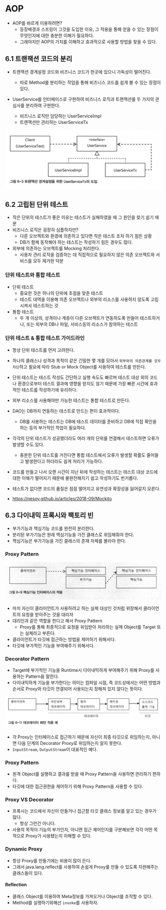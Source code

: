 # AOP
- AOP를 바르게 이용하려면?
    - 등장배경과 스프링이 그것을 도입한 이유, 그 적용을 통해 얻을 수 있는 장점이 무엇인지에 대한 충분한 이해가 필요하다.
    - 그래야지만 AOP의 가치를 이해하고 효과적으로 사용할 방법을 찾을 수 있다.

## 6.1 트랜잭션 코드의 분리
- 트랜잭션 경계설정 코드와 비즈니스 코드가 한곳에 있으니 가독성이 떨어진다.
    - 따로 Method를 분리하는 작업을 통해 비즈니스 코드를 쉽게 볼 수 있는 장점이 있다.


- UserService를 인터페이스로 구현하여 비즈니스 로직과 트랜잭션를 두 가지의 관심사를 분리하여 구현한다.
    - 비즈니스 로직만 담당하는 UserServiceImpl
    - 트랜잭션만 관리하는 UserServiceTx

![No Image](/nesoy/Images/Spring/23.png)


## 6.2 고립된 단위 테스트
- 작은 단위의 테스트가 좋은 이유는 테스트가 실패하였을 때 그 원인을 찾기 쉽기 때문
- 비즈니스 로직은 굉장히 심플하지만?
    - 다른 오브젝트와 환경에 의존하고 있다면 작은 테스트 조차 하기 힘든 상황
    - DB가 함께 동작해야 하는 테스트는 작성하기 힘든 경우도 많다.
- 외부에 의존하는 오브젝트를 Mocking 처리한다.
    - 사용자 관리 로직을 검증하는 데 직접적으로 필요하지 않은 의존 오브젝트와 서비스를 모두 제거한 덕분

### 단위 테스트와 통합 테스트
- 단위 테스트
    - 중요한 것은 하나의 단위에 초점을 맞춘 테스트
    - 테스트 대역을 이용해 의존 오브젝트나 외부의 리소스를 사용하지 않도록 고립시켜서 테스트하는 것
- 통합 테스트
    - 두 개 이상의, 성격이나 계층이 다른 오브젝트가 연동하도록 만들어 테스트하거나, 또는 외부의 DB나 파일, 서비스등의 리소스가 참여하는 테스트

### 단위 테스트 & 통합 테스트 가이드라인
- 항상 단위 테스트를 먼저 고려한다.
- 하나의 클래스나 성격과 목적이 같은 긴밀한 몇 개를 모아서 `외부와의 의존관계를 모두 차단`하고 필요에 따라 Stub or Mock Object를 사용하여 테스트를 만든다.
- 단위 테스트는 테스트 작성도 간단하고 실행 속도도 빠르며 테스트 대상 외의 코드나 환경으로부터 테스트 결과에 영향을 받지도 않기 때문에 가장 빠른 시간에 효과적인 테스트를 작성하기에 유리하다.
- 외부 리소스를 사용해야만 가능한 테스트는 통합 테스트로 만든다.
- DAO는 DB까지 연동하는 테스트로 만드는 편이 효과적이다.
    - DB를 사용하는 테스트는 DB에 테스트 데이터를 준비하고 DB에 직접 확인을 하는 등의 부가적인 작업이 필요하다.
- 각각의 단위 테스트가 성공했더라도 여러 개의 단위를 연결해서 테스트하면 오류가 발생할 수도 있다.
    - 충분한 단위 테스트를 거친다면 통합 테스트에서 오류가 발생할 확률도 줄어들고 발생한다고 하더라도 쉽게 처리가 가능하다.
- 코드를 만들고 나서 오랜 시간이 지난 뒤에 작성하는 테스트는 테스트 대상 코드에 대한 이해가 떨어지기 때문에 불완전해지기 쉽고 작성하기도 번거롭다.
- 테스트가 없다면 코드의 품질은 점점 떨어지고 유연성과 확장성을 잃어갈지 모른다.

- <https://nesoy.github.io/articles/2018-09/Mockito>

## 6.3 다이내믹 프록시와 팩토리 빈
- 부가기능과 핵심기능 코드를 완전히 분리한다.
- 분리된 부가기능은 원래 핵심기능을 가진 클래스로 위임해줘야 한다.
- 핵심기능은 부가기능을 가진 클래스의 존재 자체를 몰라야 한다.


### Proxy Pattern
![No Image](/nesoy/Images/Spring/24.png)

- 마치 자신이 클라이언트가 사용하려고 하는 실제 대상인 것처럼 위장해서 클라이언트의 요청을 받아주는 것을 대리자
- 대리인과 같은 역할을 한다고 해서 Proxy Pattern
    - Proxy를 통해 최종적으로 요청을 위임받아 처리하는 실제 Object를 Target 또는 실체라고 부른다.
- 클라이언트가 타깃에 접근하는 방법을 제어하기 위해서다.
- 타깃에 부가적인 기능을 부여해주기 위해서다.


### Decorator Pattern
- Target에 부가적인 기능을 Runtime시 다이내믹하게 부여해주기 위해 Proxy를 사용하는 Pattern을 말한다.
- 다이내믹하게 기능을 부가한다는 의미는 컴파일 시점, 즉 코드상에서는 어떤 방법과 순서로 Proxy와 타깃이 연결되어 사용되는지 정해져 있지 않다는 뜻이다.

![No Image](/nesoy/Images/Spring/25.png)

- 각 Proxy는 인터페이스로 접근하기 때문에 자신이 최종 타깃으로 위임하는지, 아니면 다음 단계의 Decorator Proxy로 위임하는지 알지 못한다.
- `InputStream`, `OutputStream`이 대표적인 예다.


### Proxy Pattern
- 원격 Object를 실행하고 결과를 받을 때 Proxy Pattern을 사용하면 관리하기 편하다.
- 타깃에 대한 접근권한을 제어하기 위해 Proxy Pattern을 사용할 수 있다.


### Proxy VS Decorator
- 프록시는 코드에서 자신이 만들거나 접근할 타깃 클래스 정보를 알고 있는 경우가 많다.
    - 항상 그런건 아니다.
- 사용의 목적이 기능의 부가인지, 아니면 접근 제어인지를 구분해보면 각각 어떤 목적으로 Proxy가 사용됐는지 이해할 수 있다.

### Dynamic Proxy
- 항상 Proxy를 만들기에는 비용이 많이 든다.
- 그래서 java.lang.reflect를 사용하여 손쉽게 Proxy를 만들 수 있도록 지원해주는 클래스들이 있다.


#### Reflection
- 클래스 Object를 이용하여 Meta정보를 가져오거나 Object를 조작할 수 있다.
- Method를 실행하기위해선 `invoke`를 사용하자.

